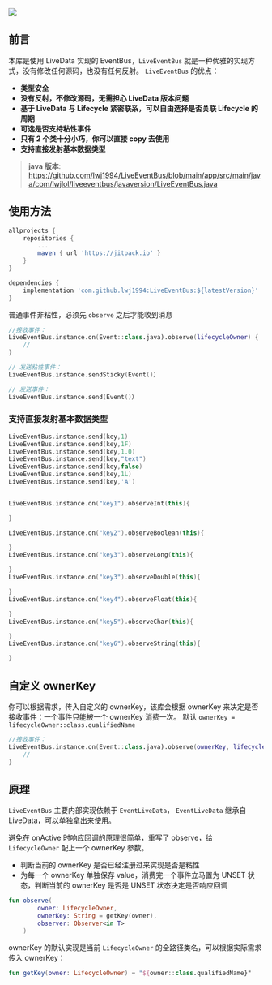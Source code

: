 [![](https://jitpack.io/v/lwj1994/LiveEventBus.svg)](https://jitpack.io/#lwj1994/LiveEventBus)

## 前言
本库是使用 LiveData 实现的 EventBus，`LiveEventBus` 就是一种优雅的实现方式，没有修改任何源码，也没有任何反射。
`LiveEventBus` 的优点：
* __类型安全__
* __没有反射，不修改源码，无需担心 LiveData 版本问题__
* __基于 LiveData 与 Lifecycle 紧密联系，可以自由选择是否关联 Lifecycle 的周期__
* __可选是否支持粘性事件__
* __只有 2 个类十分小巧，你可以直接 copy 去使用__
* __支持直接发射基本数据类型__

> __java 版本__:  https://github.com/lwj1994/LiveEventBus/blob/main/app/src/main/java/com/lwjlol/liveeventbus/javaversion/LiveEventBus.java

## 使用方法
```gradle
allprojects {
    repositories {
        ...
        maven { url 'https://jitpack.io' }
    }
}

dependencies {
    implementation 'com.github.lwj1994:LiveEventBus:${latestVersion}'
}
```


普通事件非粘性，必须先 `observe` 之后才能收到消息
```kotlin
//接收事件：
LiveEventBus.instance.on(Event::class.java).observe(lifecycleOwner) {
    //
}

// 发送粘性事件：
LiveEventBus.instance.sendSticky(Event()）

// 发送事件：
LiveEventBus.instance.send(Event()）

```

### 支持直接发射基本数据类型

```kotlin
LiveEventBus.instance.send(key,1)
LiveEventBus.instance.send(key,1F)
LiveEventBus.instance.send(key,1.0)
LiveEventBus.instance.send(key,"text")
LiveEventBus.instance.send(key,false)
LiveEventBus.instance.send(key,1L)
LiveEventBus.instance.send(key,'A')


LiveEventBus.instance.on("key1").observeInt(this){

}

LiveEventBus.instance.on("key2").observeBoolean(this){

}
LiveEventBus.instance.on("key3").observeLong(this){

}
LiveEventBus.instance.on("key3").observeDouble(this){

}
LiveEventBus.instance.on("key4").observeFloat(this){

}
LiveEventBus.instance.on("key5").observeChar(this){

}
LiveEventBus.instance.on("key6").observeString(this){

}
```

## 自定义 ownerKey
你可以根据需求，传入自定义的 ownerKey，该库会根据 ownerKey 来决定是否接收事件：一个事件只能被一个 ownerKey 消费一次。
默认 `ownerKey = lifecycleOwner::class.qualifiedName`
```kotlin
//接收事件：
LiveEventBus.instance.on(Event::class.java).observe(ownerKey, lifecycleOwner) {
    //
}
```



## 原理
`LiveEventBus` 主要内部实现依赖于 `EventLiveData`， `EventLiveData` 继承自 LiveData，可以单独拿出来使用。

避免在 onActive 时响应回调的原理很简单，重写了 observe，给 `LifecycleOwner` 配上一个 ownerKey 参数。
* 判断当前的 ownerKey 是否已经注册过来实现是否是粘性
* 为每一个 ownerKey 单独保存 value，消费完一个事件立马置为 UNSET 状态，判断当前的 ownerKey 是否是 UNSET 状态决定是否响应回调
```kotlin
fun observe(
        owner: LifecycleOwner,
        ownerKey: String = getKey(owner),
        observer: Observer<in T>
    )
```

ownerKey 的默认实现是当前 `LifecycleOwner` 的全路径类名，可以根据实际需求传入 ownerKey：
```kotlin
fun getKey(owner: LifecycleOwner) = "${owner::class.qualifiedName}"
```
